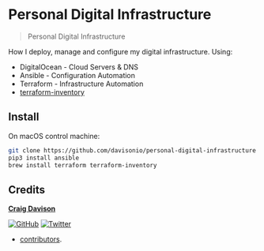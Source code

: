# Personal Digital Infrastructure

> Personal Digital Infrastructure

How I deploy, manage and configure my digital infrastructure. Using:
* DigitalOcean - Cloud Servers & DNS
* Ansible - Configuration Automation
* Terraform - Infrastructure Automation
* [terraform-inventory](https://github.com/adammck/terraform-inventory)

## Install

On macOS control machine:

```sh
git clone https://github.com/davisonio/personal-digital-infrastructure
pip3 install ansible
brew install terraform terraform-inventory
```

## Credits

**[Craig Davison](https://davison.io)**

[![GitHub](https://img.shields.io/github/followers/davisonio.svg?style=social&label=Follow%20@davisonio)](https://github.com/davisonio) [![Twitter](https://img.shields.io/twitter/follow/davisonio.svg?style=social)](https://twitter.com/davisonio)

+ [contributors](https://github.com/davisonio/personal-digital-infrastructure/graphs/contributors).
